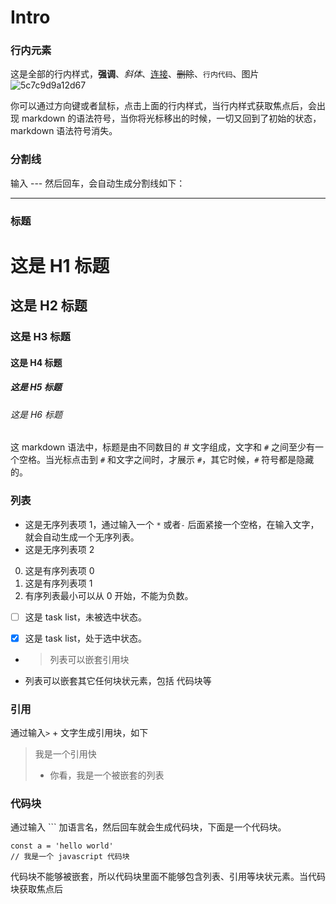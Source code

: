 # Intro

### 行内元素

这是全部的行内样式，**强调**、*斜体*、[连接](www.google.com)、~~删除~~、`行内代码`、图片
![5c7c9d9a12d67](https://i.loli.net/2019/03/04/5c7c9d9a12d67.gif)

你可以通过方向键或者鼠标，点击上面的行内样式，当行内样式获取焦点后，会出现 markdown 的语法符号，当你将光标移出的时候，一切又回到了初始的状态，markdown 语法符号消失。

### 分割线

输入 --- 然后回车，会自动生成分割线如下：

---

### 标题

# 这是 H1 标题

## 这是 H2 标题

### 这是 H3 标题

#### 这是 H4 标题

##### 这是 H5 标题

###### 这是 H6 标题

这 markdown 语法中，标题是由不同数目的 # 文字组成，文字和 `#` 之间至少有一个空格。当光标点击到 `#` 和文字之间时，才展示 `#`，其它时候，`#` 符号都是隐藏的。

### 列表

* 这是无序列表项 1，通过输入一个 `*` 或者`-` 后面紧接一个空格，在输入文字，就会自动生成一个无序列表。
* 这是无序列表项 2
0. 这是有序列表项 0
1. 这是有序列表项 1
2. 有序列表最小可以从 0 开始，不能为负数。
* [ ] 这是 task list，未被选中状态。
* [x] 这是 task list，处于选中状态。


* > 列表可以嵌套引用块
* 列表可以嵌套其它任何块状元素，包括 代码块等

### 引用
 
通过输入`>` + 文字生成引用块，如下

> 我是一个引用快
> 
> * 你看，我是一个被嵌套的列表

### 代码块

通过输入 \`\`\` 加语言名，然后回车就会生成代码块，下面是一个代码块。

```code
const a = 'hello world'
// 我是一个 javascript 代码块
```

代码块不能够被嵌套，所以代码块里面不能够包含列表、引用等块状元素。当代码块获取焦点后








